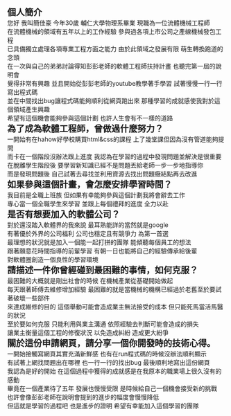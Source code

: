 <html>
<head>
	<title>個人簡介</title>
</head>
<body>
	<div style="font-weight:bold;font-size:20px">個人簡介</div>
	<div>您好 我叫簡佳豪 今年30歲 輔仁大學物理系畢業 現職為一位流體機械工程師</div> 
	<div>在流體機械的領域有五年以上的工作經驗 參與過各項上市公司之產線機械發包工程</div> 
	<div>已具備獨立處理各項專業工程方面之能力 由於此領域之發展有限 萌生轉換跑道的念頭</div> 
	<div>在一次與自己的弟弟討論得知彭彭老師的軟體工程師扶持計畫 也聽完第一屆的說明會</div> 
	<div>覺得非常有興趣 並且開始從彭彭老師的youtube教學著手學習 試著慢慢一行一行寫出程式碼</div> 
	<div>並在中間找出bug讓程式碼能夠順利從網頁跑出來 那種學習的成就感使我對於這個領域產生興趣</div> 
	<div>希望有這個機會能夠參與這個計劃 也許人生會有不一樣的道路</div>
	<div style="font-weight:bold;font-size:20px">為了成為軟體工程師，曾做過什麼努力？</div>
	<div>一開始有在hahow好學校購買html&css的課程 上了幾堂課但因為沒有管道能夠提問</div>
	<div>而卡在一個階段沒辦法跟上進度 我認為在學習的過程中發現問題並解決是很重要</div>
	<div>在脫離學生階段後 要學習新知識已經不是問題丟給老師一步一步地指導你</div>
	<div>而是發現問題後 自己試著去尋找並利用資源去找出問題癥結點再去改進</div>
	<div style="font-weight:bold;font-size:20px">如果參與這個計畫，會怎麼安排學習時間？</div>
	<div>我目前是全職上班族 但如果有幸能夠參與這個計劃我將會辭去工作</div>
	<div>專心當一個全職學生來學習 並跟上每個禮拜的進度 全力以赴</div>
	<div style="font-weight:bold;font-size:20px">是否有想要加入的軟體公司？</div>
	<div>對於還沒踏入軟體界的我來說 最耳熟能詳的當然就是google</div>
	<div>有著優於外界的公司福利 公司也穩定且有競爭力 為第一首選</div>
	<div>最理想的狀況就是加入一個能一起打拼的團隊 能傾聽每個員工的想法</div>
	<div>跟著願意花時間指導的前輩學習 有朝一日也能將自己的經驗傳承給後輩</div>
	<div>對軟體圈創造一個良性的學習環境</div>
	<div style="font-weight:bold;font-size:20px">請描述一件你曾經碰到最困難的事情，如何克服？</div>
	<div>最困難的大概就是剛出社會的時候 在機械產業從基礎開始做起</div>
	<div>每天跟著師傅去維修增加經驗 最困難的就是當機械的機構已經過於老舊至於要試著破壞一些部件</div>
	<div>來達成維修的目的 這個舉動可能會造成業主無法接受的成本 但只能死馬當活馬醫的狀況</div>
	<div>至於要如何克服 只能利用與業主溝通 依照經驗去判斷可能會造成的損失</div>
	<div>讓業主衡量這個工程的修復狀況 以免造成糾紛 造成更大紛爭</div>
	<div style="font-weight:bold;font-size:20px">關於這份申請網頁，請分享一個你開發時的技術心得。</div>
	<div>一開始接觸寫網頁其實充滿新鮮感 也有在run程式碼的時候沒辦法順利顯示</div>
	<div>有試著上網找問題出在哪裡 也一行一行的找出bug 最後順利地寫出這份網頁</div>
	<div>我認為是好的開始 在這個過程中獲得的成就感是在我原本的職業場上很久沒有的感動</div>
	<div>畢竟在一個產業待了五年 發展也慢慢受限 是時候給自己一個機會接受新的挑戰</div>
	<div>也許會像彭彭老師在說明會提到的進步的幅度會慢慢降低</div>
	<div>但這就是學習的過程吧 也是進步的證明 希望有幸能加入這個學習的團隊</div>
</body>
</html>
